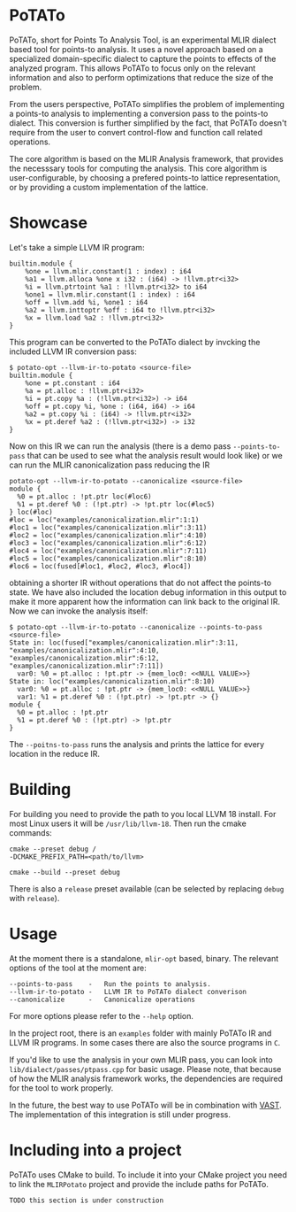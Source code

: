 # PoTATo
PoTATo, short for Points To Analysis Tool, is an experimental MLIR dialect based tool for points-to analysis.
It uses a novel approach based on a specialized domain-specific dialect to capture the points to effects of the analyzed program.
This allows PoTATo to focus only on the relevant information and also to perform optimizations that reduce the size of the problem.

From the users perspective, PoTATo simplifies the problem of implementing a points-to analysis to implementing a conversion pass to the points-to dialect.
This conversion is further simplified by the fact, that PoTATo doesn't require from the user to convert control-flow and function call related operations.

The core algorithm is based on the MLIR Analysis framework, that provides the necesssary tools for computing the analysis.
This core algorithm is user-configurable, by choosing a prefered points-to lattice representation, or by providing a custom implementation of the lattice.

# Showcase
Let's take a simple LLVM IR program:
```
builtin.module {
    %one = llvm.mlir.constant(1 : index) : i64
    %a1 = llvm.alloca %one x i32 : (i64) -> !llvm.ptr<i32>
    %i = llvm.ptrtoint %a1 : !llvm.ptr<i32> to i64
    %one1 = llvm.mlir.constant(1 : index) : i64
    %off = llvm.add %i, %one1 : i64
    %a2 = llvm.inttoptr %off : i64 to !llvm.ptr<i32>
    %x = llvm.load %a2 : !llvm.ptr<i32>
}
```
This program can be converted to the PoTATo dialect by invcking the included LLVM IR conversion pass:
```
$ potato-opt --llvm-ir-to-potato <source-file>
builtin.module { 
    %one = pt.constant : i64
    %a = pt.alloc : !llvm.ptr<i32>
    %i = pt.copy %a : (!llvm.ptr<i32>) -> i64
    %off = pt.copy %i, %one : (i64, i64) -> i64
    %a2 = pt.copy %i : (i64) -> !llvm.ptr<i32>
    %x = pt.deref %a2 : (!llvm.ptr<i32>) -> i32
}
```
Now on this IR we can run the analysis (there is a demo pass `--points-to-pass` that can be used to see what the analysis result would look like) or we can run the MLIR canonicalization pass reducing the IR
```
potato-opt --llvm-ir-to-potato --canonicalize <source-file>
module {
  %0 = pt.alloc : !pt.ptr loc(#loc6)
  %1 = pt.deref %0 : (!pt.ptr) -> !pt.ptr loc(#loc5)
} loc(#loc)
#loc = loc("examples/canonicalization.mlir":1:1)
#loc1 = loc("examples/canonicalization.mlir":3:11)
#loc2 = loc("examples/canonicalization.mlir":4:10)
#loc3 = loc("examples/canonicalization.mlir":6:12)
#loc4 = loc("examples/canonicalization.mlir":7:11)
#loc5 = loc("examples/canonicalization.mlir":8:10)
#loc6 = loc(fused[#loc1, #loc2, #loc3, #loc4])
```
obtaining a shorter IR without operations that do not affect the points-to state.
We have also included the location debug information in this output to make it more apparent how the information can link back to the original IR.
Now we can invoke the analysis itself:
```
$ potato-opt --llvm-ir-to-potato --canonicalize --points-to-pass <source-file>
State in: loc(fused["examples/canonicalization.mlir":3:11, "examples/canonicalization.mlir":4:10, "examples/canonicalization.mlir":6:12, "examples/canonicalization.mlir":7:11])
  var0: %0 = pt.alloc : !pt.ptr -> {mem_loc0: <<NULL VALUE>>}
State in: loc("examples/canonicalization.mlir":8:10)
  var0: %0 = pt.alloc : !pt.ptr -> {mem_loc0: <<NULL VALUE>>}
  var1: %1 = pt.deref %0 : (!pt.ptr) -> !pt.ptr -> {}
module {
  %0 = pt.alloc : !pt.ptr
  %1 = pt.deref %0 : (!pt.ptr) -> !pt.ptr
}
```
The `--poitns-to-pass` runs the analysis and prints the lattice for every location in the reduce IR.

# Building
For building you need to provide the path to you local LLVM 18 install. For most Linux users it will be `/usr/lib/llvm-18`. Then run the cmake commands:
```
cmake --preset debug /
-DCMAKE_PREFIX_PATH=<path/to/llvm>

cmake --build --preset debug
```
There is also a `release` preset available (can be selected by replacing `debug` with `release`).

# Usage
At the moment there is a standalone, `mlir-opt` based, binary.
The relevant options of the tool at the moment are:
```
--points-to-pass    -   Run the points to analysis.
--llvm-ir-to-potato -   LLVM IR to PoTATo dialect converison
--canonicalize      -   Canonicalize operations
```
For more options please refer to the `--help` option.

In the project root, there is an `examples` folder with mainly PoTATo IR and LLVM IR programs. In some cases there are also the source programs in `C`.

If you'd like to use the analysis in your own MLIR pass, you can look into `lib/dialect/passes/ptpass.cpp` for basic usage.
Please note, that because of how the MLIR analysis framework works, the dependencies are required for the tool to work properly.

In the future, the best way to use PoTATo will be in combination with [VAST](https://github.com/trailofbits/vast).
The implementation of this integration is still under progress.

# Including into a project
PoTATo uses CMake to build. To include it into your CMake project you need to link the `MLIRPotato` project and provide the include paths for PoTATo.
```
TODO this section is under construction
```
